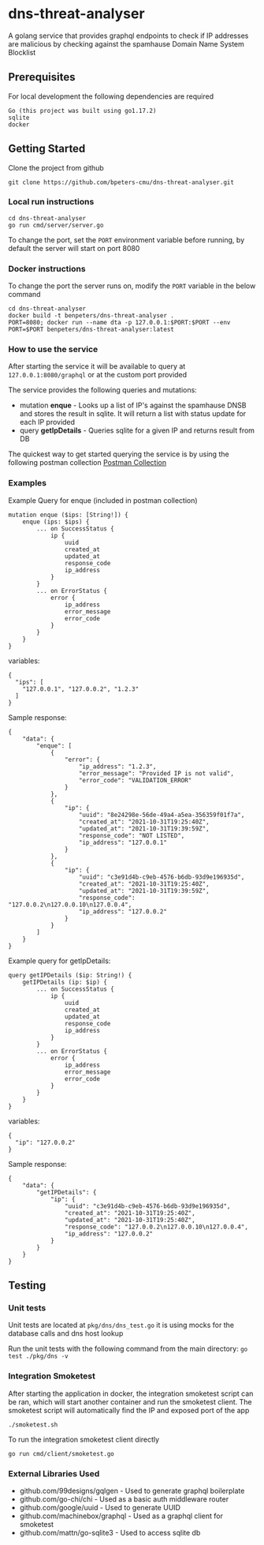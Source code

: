 # dns-threat-analyser
A golang service that provides graphql endpoints to check if IP addresses are malicious by checking against the spamhause Domain Name System Blocklist
## Prerequisites
For local development the following dependencies are required
```
Go (this project was built using go1.17.2)
sqlite
docker
```
## Getting Started
Clone the project from github
```
git clone https://github.com/bpeters-cmu/dns-threat-analyser.git
```
### Local run instructions
```
cd dns-threat-analyser
go run cmd/server/server.go
```
To change the port, set the `PORT` environment variable before running, by default the server will start on port 8080

### Docker instructions
To change the port the server runs on, modify the `PORT` variable in the below command
```
cd dns-threat-analyser
docker build -t benpeters/dns-threat-analyser .
PORT=8080; docker run --name dta -p 127.0.0.1:$PORT:$PORT --env PORT=$PORT benpeters/dns-threat-analyser:latest
```
### How to use the service
After starting the service it will be available to query at `127.0.0.1:8080/graphql` or at the custom port provided

The service provides the following queries and mutations:
* mutation **enque** - Looks up a list of IP's against the spamhause DNSB and stores the result in sqlite. It will return a list with status update for each IP provided
* query **getIpDetails** - Queries sqlite for a given IP and returns result from DB

The quickest way to get started querying the service is by using the following postman collection [Postman Collection](https://www.getpostman.com/collections/7975261e44b3d5b3673d)

### Examples
Example Query for enque (included in postman collection)
``` 
mutation enque ($ips: [String!]) {
    enque (ips: $ips) {
        ... on SuccessStatus {
            ip {
                uuid
                created_at
                updated_at
                response_code
                ip_address
            }
        }
        ... on ErrorStatus {
            error {
                ip_address
                error_message
                error_code
            }
        }
    }
}
```
variables:
```
{
  "ips": [
    "127.0.0.1", "127.0.0.2", "1.2.3"
  ]
}
```
Sample response:
```
{
    "data": {
        "enque": [
            {
                "error": {
                    "ip_address": "1.2.3",
                    "error_message": "Provided IP is not valid",
                    "error_code": "VALIDATION_ERROR"
                }
            },
            {
                "ip": {
                    "uuid": "8e24298e-56de-49a4-a5ea-356359f01f7a",
                    "created_at": "2021-10-31T19:25:40Z",
                    "updated_at": "2021-10-31T19:39:59Z",
                    "response_code": "NOT LISTED",
                    "ip_address": "127.0.0.1"
                }
            },
            {
                "ip": {
                    "uuid": "c3e91d4b-c9eb-4576-b6db-93d9e196935d",
                    "created_at": "2021-10-31T19:25:40Z",
                    "updated_at": "2021-10-31T19:39:59Z",
                    "response_code": "127.0.0.2\n127.0.0.10\n127.0.0.4",
                    "ip_address": "127.0.0.2"
                }
            }
        ]
    }
}
```
Example query for getIpDetails:
```
query getIPDetails ($ip: String!) {
    getIPDetails (ip: $ip) {
        ... on SuccessStatus {
            ip {
                uuid
                created_at
                updated_at
                response_code
                ip_address
            }
        }
        ... on ErrorStatus {
            error {
                ip_address
                error_message
                error_code
            }
        }
    }
}
```
variables:
```
{
  "ip": "127.0.0.2"
}
```
Sample response:
```
{
    "data": {
        "getIPDetails": {
            "ip": {
                "uuid": "c3e91d4b-c9eb-4576-b6db-93d9e196935d",
                "created_at": "2021-10-31T19:25:40Z",
                "updated_at": "2021-10-31T19:25:40Z",
                "response_code": "127.0.0.2\n127.0.0.10\n127.0.0.4",
                "ip_address": "127.0.0.2"
            }
        }
    }
}
```
## Testing
### Unit tests
Unit tests are located at `pkg/dns/dns_test.go` it is using mocks for the database calls and dns host lookup

Run the unit tests with the following command from the main directory:
`go test ./pkg/dns -v`

### Integration Smoketest
After starting the application in docker, the integration smoketest script can be ran, which will start another container and run the smoketest client. The smoketest script will automatically find the IP and exposed port of the app
```
./smoketest.sh
```
To run the integration smoketest client directly
```
go run cmd/client/smoketest.go
```

### External Libraries Used
* github.com/99designs/gqlgen - Used to generate graphql boilerplate
* github.com/go-chi/chi - Used as a basic auth middleware router
* github.com/google/uuid - Used to generate UUID
* github.com/machinebox/graphql - Used as a graphql client for smoketest
* github.com/mattn/go-sqlite3 - Used to access sqlite db